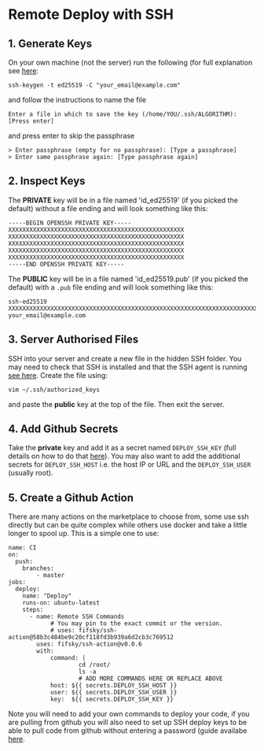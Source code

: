 # Remote Deploy with SSH

## 1.  Generate Keys
On your own machine (not the server) run the following (for full explanation see [here](https://docs.github.com/en/authentication/connecting-to-github-with-ssh/generating-a-new-ssh-key-and-adding-it-to-the-ssh-agent#adding-your-ssh-key-to-the-ssh-agent):
```
ssh-keygen -t ed25519 -C "your_email@example.com"
```
and follow the instructions to name the file
```
Enter a file in which to save the key (/home/YOU/.ssh/ALGORITHM):[Press enter]
```
and  press enter to skip the passphrase
```
> Enter passphrase (empty for no passphrase): [Type a passphrase]
> Enter same passphrase again: [Type passphrase again]
```

## 2. Inspect Keys
The **PRIVATE** key will be in a file named 'id_ed25519' (if you picked the default) without a file ending and will look something like this:
```
-----BEGIN OPENSSH PRIVATE KEY-----
XXXXXXXXXXXXXXXXXXXXXXXXXXXXXXXXXXXXXXXXXXXXXXXXXX
XXXXXXXXXXXXXXXXXXXXXXXXXXXXXXXXXXXXXXXXXXXXXXXXXX
XXXXXXXXXXXXXXXXXXXXXXXXXXXXXXXXXXXXXXXXXXXXXXXXXX
XXXXXXXXXXXXXXXXXXXXXXXXXXXXXXXXXXXXXXXXXXXXXXXXXX
XXXXXXXXXXXXXXXXXXXXXXXXXXXXXXXXXXXXXXXXXXXXXXXXXX
-----END OPENSSH PRIVATE KEY-----
```

The **PUBLIC** key will be in a file named 'id_ed25519.pub' (if you picked the default) with a `.pub` file ending and will look something like this:
```
ssh-ed25519 XXXXXXXXXXXXXXXXXXXXXXXXXXXXXXXXXXXXXXXXXXXXXXXXXXXXXXXXXXXXXXXXXXXXXXXXXXXXXXXXXXXX your_email@example.com
```

## 3. Server Authorised Files
SSH into your server and create a new file in the hidden SSH folder. You may need to check that SSH is installed and that the SSH agent is running [see here](https://docs.github.com/en/authentication/connecting-to-github-with-ssh/generating-a-new-ssh-key-and-adding-it-to-the-ssh-agent#adding-your-ssh-key-to-the-ssh-agent). Create the file using:
```
vim ~/.ssh/authorized_keys
```
and paste the **public** key at the top of the file. Then exit the server.

## 4. Add Github Secrets
Take the **private** key and add it as a secret named `DEPLOY_SSH_KEY` (full details on how to do that [here](https://docs.github.com/en/authentication/connecting-to-github-with-ssh/adding-a-new-ssh-key-to-your-github-account)).  You may also want to add the additional secrets for `DEPLOY_SSH_HOST` i.e. the host IP or URL and the `DEPLOY_SSH_USER` (usually root).

## 5. Create a Github Action
There are many actions on the marketplace to choose from, some use ssh directly but can be quite complex while others use docker and take a little longer to spool up.  This is a simple one to use:
```
name: CI
on:
  push:
    branches:
        - master
jobs:
  deploy:
    name: "Deploy"
    runs-on: ubuntu-latest
    steps:
      - name: Remote SSH Commands
            # You may pin to the exact commit or the version.
            # uses: fifsky/ssh-action@58b3c484be9c20cf118fd3b939a6d2cb3c769512
        uses: fifsky/ssh-action@v0.0.6
        with:
            command: |
                    cd /root/ 
                    ls -a          
                    # ADD MORE COMMANDS HERE OR REPLACE ABOVE
            host: ${{ secrets.DEPLOY_SSH_HOST }}
            user: ${{ secrets.DEPLOY_SSH_USER }}
            key:  ${{ secrets.DEPLOY_SSH_KEY }}
```
Note you will need to add your own commands to deploy your code, if you are pulling from github you will also need to set up SSH deploy keys to be able to pull code from github without entering a password (guide availabe [here](https://docs.github.com/en/authentication/connecting-to-github-with-ssh/managing-deploy-keys).
